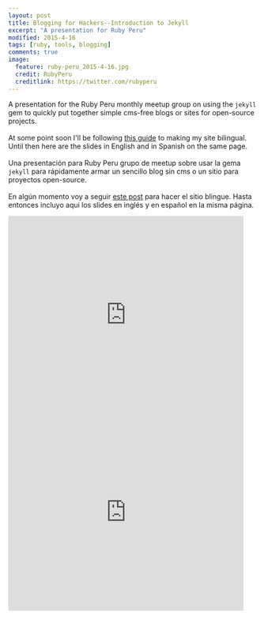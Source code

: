 ```yaml
---
layout: post
title: Blogging for Hackers--Introduction to Jekyll
excerpt: "A presentation for Ruby Peru"
modified: 2015-4-16
tags: [ruby, tools, blogging]
comments: true
image:
  feature: ruby-peru_2015-4-16.jpg
  credit: RubyPeru
  creditlink: https://twitter.com/rubyperu
---
```


A presentation for the Ruby Peru monthly meetup group on using the ```jekyll``` gem to quickly put together simple cms-free blogs or sites for open-source projects.
<br><br>
At some point soon I'll be following [this guide](https://developmentseed.org/blog/multilingual-jekyll-sites/) to making my site bilingual. Until then here are the slides in English and in Spanish on the same page.
<br><br>
Una presentación para Ruby Peru grupo de meetup sobre usar la gema ```jekyll``` para rápidamente armar un sencillo blog sin cms o un sitio para proyectos open-source.
<br><br>
En algún momento voy a seguir [este post](https://developmentseed.org/blog/multilingual-jekyll-sites/) para hacer el sitio blingue. Hasta entonces incluyo aqui los slides en inglés y en español en la misma página.

<iframe src="https://www.slideshare.net/slideshow/embed_code/key/qjy7XWGxvasg3t" width="476" height="400" frameborder="0" marginwidth="0" marginheight="0" scrolling="no"></iframe>

<iframe src="https://www.slideshare.net/slideshow/embed_code/key/qb8pP9z55BRscI" width="476" height="400" frameborder="0" marginwidth="0" marginheight="0" scrolling="no"></iframe>




